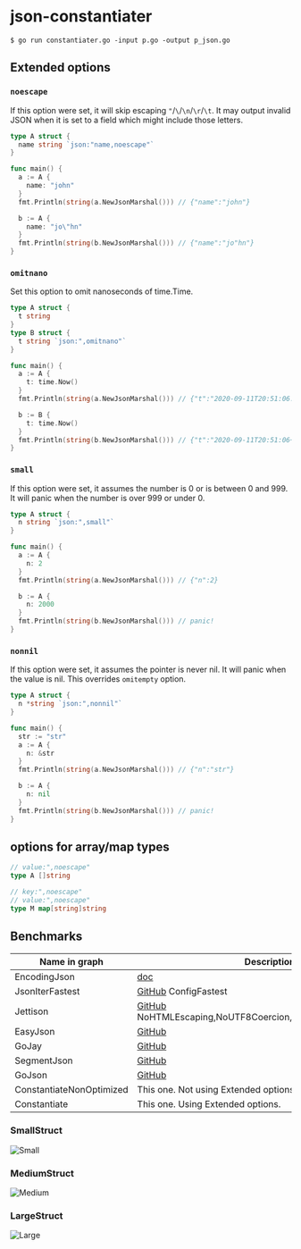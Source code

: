 # json-constantiater

```shell
$ go run constantiater.go -input p.go -output p_json.go
```

## Extended options
### `noescape`
If this option were set, it will skip escaping `"`/`\`/`\n`/`\r`/`\t`.
It may output invalid JSON when it is set to a field which might include those letters.

```go
type A struct {
  name string `json:"name,noescape"`
}

func main() {
  a := A {
    name: "john"
  }
  fmt.Println(string(a.NewJsonMarshal())) // {"name":"john"}

  b := A {
    name: "jo\"hn"
  }
  fmt.Println(string(b.NewJsonMarshal())) // {"name":"jo"hn"}
}
```

### `omitnano`
Set this option to omit nanoseconds of time.Time.

```go
type A struct {
  t string
}
type B struct {
  t string `json:",omitnano"`
}

func main() {
  a := A {
    t: time.Now()
  }
  fmt.Println(string(a.NewJsonMarshal())) // {"t":"2020-09-11T20:51:06.5260311+09:00"}

  b := B {
    t: time.Now()
  }
  fmt.Println(string(b.NewJsonMarshal())) // {"t":"2020-09-11T20:51:06+09:00"}
}
```

### `small`
If this option were set, it assumes the number is 0 or is between 0 and 999.
It will panic when the number is over 999 or under 0.

```go
type A struct {
  n string `json:",small"`
}

func main() {
  a := A {
    n: 2
  }
  fmt.Println(string(a.NewJsonMarshal())) // {"n":2}

  b := A {
    n: 2000
  }
  fmt.Println(string(b.NewJsonMarshal())) // panic!
}
```

### `nonnil`
If this option were set, it assumes the pointer is never nil.
It will panic when the value is nil.
This overrides `omitempty` option.

```go
type A struct {
  n *string `json:",nonnil"`
}

func main() {
  str := "str"
  a := A {
    n: &str
  }
  fmt.Println(string(a.NewJsonMarshal())) // {"n":"str"}

  b := A {
    n: nil
  }
  fmt.Println(string(b.NewJsonMarshal())) // panic!
}
```

## options for array/map types
```go
// value:",noescape"
type A []string

// key:",noescape"
// value:",noescape"
type M map[string]string
```

## Benchmarks

|Name in graph|Description|
|---|---|
|EncodingJson|[doc](https://golang.org/pkg/encoding/json/)|
|JsonIterFastest|[GitHub](https://github.com/json-iterator/go) ConfigFastest|
|Jettison|[GitHub](https://github.com/wI2L/jettison) NoHTMLEscaping,NoUTF8Coercion,UnsortedMap,NoCompact|
|EasyJson|[GitHub](https://github.com/mailru/easyjson)|
|GoJay|[GitHub](https://github.com/francoispqt/gojay)|
|SegmentJson|[GitHub](https://github.com/segmentio/encoding/blob/master/json/README.md)|
|GoJson|[GitHub](https://github.com/goccy/go-json)|
|ConstantiateNonOptimized|This one. Not using Extended options.|
|Constantiate|This one. Using Extended options.|

### SmallStruct
![Small](https://user-images.githubusercontent.com/49056869/92948633-a04d9e80-f494-11ea-83c6-6360ea5c35f9.png)

### MediumStruct
![Medium](https://user-images.githubusercontent.com/49056869/92948635-a2176200-f494-11ea-9a22-a84ef6ea86c8.png)

### LargeStruct
![Large](https://user-images.githubusercontent.com/49056869/92948634-a17ecb80-f494-11ea-9559-a384bd509c00.png)
